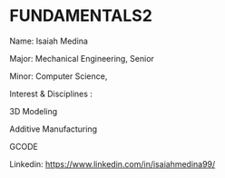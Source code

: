 # FUNDAMENTALS2
Name: Isaiah Medina

Major: Mechanical Engineering, Senior

Minor: Computer Science,

Interest & Disciplines :

3D Modeling

Additive Manufacturing

GCODE

Linkedin: https://www.linkedin.com/in/isaiahmedina99/
